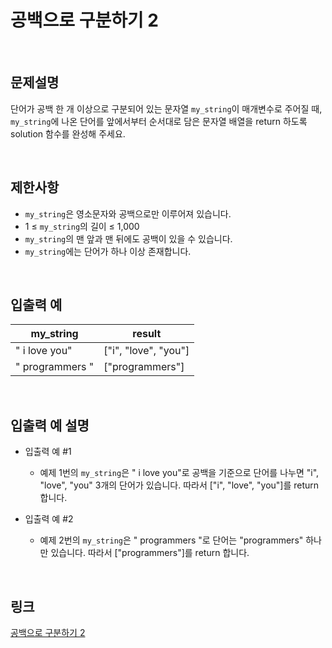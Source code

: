 # 공백으로 구분하기 2

<br>

## 문제설명
단어가 공백 한 개 이상으로 구분되어 있는 문자열 `my_string`이 매개변수로 주어질 때, `my_string`에 나온 단어를 앞에서부터 순서대로 담은 문자열 배열을 return 하도록 solution 함수를 완성해 주세요.

<br>

## 제한사항
- `my_string`은 영소문자와 공백으로만 이루어져 있습니다.
- 1 ≤ `my_string`의 길이 ≤ 1,000
- `my_string`의 맨 앞과 맨 뒤에도 공백이 있을 수 있습니다.
- `my_string`에는 단어가 하나 이상 존재합니다.

<br>

## 입출력 예
| my_string | result |
|---|---|
| " i    love  you" | ["i", "love", "you"] |
| "    programmers  " | ["programmers"] |

<br>

## 입출력 예 설명
- 입출력 예 #1
    - 예제 1번의 `my_string`은 " i    love  you"로 공백을 기준으로 단어를 나누면 "i", "love", "you" 3개의 단어가 있습니다. 따라서 ["i", "love", "you"]를 return 합니다.

- 입출력 예 #2
    - 예제 2번의 `my_string`은 "    programmers  "로 단어는 "programmers" 하나만 있습니다. 따라서 ["programmers"]를 return 합니다.

<br>

## 링크
[공백으로 구분하기 2](https://school.programmers.co.kr/learn/courses/30/lessons/181868)
